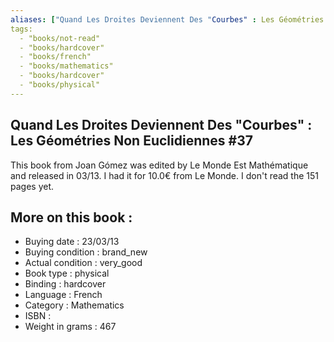 ```yaml
---
aliases: ["Quand Les Droites Deviennent Des "Courbes" : Les Géométries Non Euclidiennes #37"] 
tags: 
  - "books/not-read" 
  - "books/hardcover" 
  - "books/french"
  - "books/mathematics"
  - "books/hardcover"
  - "books/physical"
---
```



## Quand Les Droites Deviennent Des "Courbes" : Les Géométries Non Euclidiennes #37
This book from Joan Gómez was edited by Le Monde Est Mathématique and released in 03/13. I had it for 10.0€ from Le Monde. I don't read the 151 pages yet.

## More on this book :
- Buying date : 23/03/13
- Buying condition : brand_new
- Actual condition : very_good
- Book type : physical
- Binding : hardcover
- Language : French
- Category : Mathematics
- ISBN : 
- Weight in grams : 467
